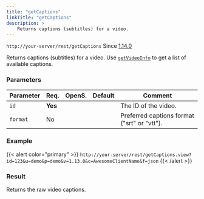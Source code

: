 ```yaml
---
title: "getCaptions"
linkTitle: "getCaptions"
description: >
    Returns captions (subtitles) for a video.
---
```


`http://your-server/rest/getCaptions` Since [1.14.0](../../subsonic-versions)

Returns captions (subtitles) for a video. Use [`getVideoInfo`](../getvideoinfo) to get a list of available captions.

### Parameters

| Parameter | Req. | OpenS. | Default | Comment |
| --- | --- | --- | --- | --- |
| `id` | **Yes** | |     | The ID of the video. |
| `format` | No  |  |   | Preferred captions format ("srt" or "vtt"). |

### Example

{{< alert color="primary" >}} `http://your-server/rest/getCaptions.view?id=123&u=demo&p=demo&v=1.13.0&c=AwesomeClientName&f=json` {{< /alert >}}

### Result

Returns the raw video captions.
